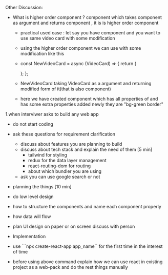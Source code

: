 Other Discussion:

- What is higher order component ?
  component which takes component as argument and returns component , it is is higher order component
  - practical used case : let say you have <Videcard/> component and you want to use same video card with some modification
  - using the higher order component we can use <Videcard/> with some modification like this
  
  - const NewVideoCard = async (VideoCard) => {
        return (
          <div className="bg-green border">
              <VideoCard info={item} />
          </div>
        );
      };
      
  - NewVideoCard taking VideoCard as a argument and returning modified form of it(that is also component)
  - here we have created <NewVideoCard/> component which has all properties of <Videcard/> and <NewVideoCard/> has some extra properties added newly
    they are "bg-green border"



1.when interviwer asks to build any web app
- do not start coding
- ask these questions for requirement clarification
  - discuss about features you are planning to build
  - discuss about tech stack and explain the need of them [5 min]
    - tailwind for styling
    - redux for the data layer management
    - react-routing-dom for routing
    - about which bundler you are using
  - ask you can use google search or not

- planning the things [10 min]
 - do low level design
  - how to structure the components and name each component properly
  - how data will flow
  - plan UI design on paper or on screen discuss with person

-  Implementation
 - use ```npx create-react-app app_name`` for the first time in the interest of time
 - before using above command explain how we can use react in existing project as a web-pack and do the rest things manually
